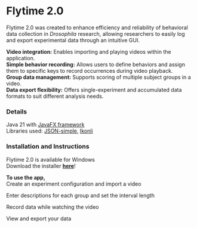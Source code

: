 # Flytime 2.0
Flytime 2.0 was created to enhance efficiency and reliability of behavioral data collection in <i>Drosophila</i> research, allowing researchers to easily log and export experimental data through an intuitive GUI.<br>

<b>Video integration:</b> Enables importing and playing videos within the application.<br>
<b>Simple behavior recording:</b> Allows users to define behaviors and assign them to specific keys to record occurrences during video playback.<br>
<b>Group data management:</b> Supports scoring of multiple subject groups in a video.<br>
<b>Data export flexibility:</b> Offers single-experiment and accumulated data formats to suit different analysis needs.

### Details
Java 21 with [JavaFX framework](https://openjfx.io/index.html) <br>
Libraries used: 
[JSON-simple](https://code.google.com/archive/p/json-simple/), 
[Ikonli](https://kordamp.org/ikonli/) <br>


### Installation and Instructions
Flytime 2.0 is available for Windows <br>
Download the installer [<b>here</b>]()!<br>

<b>To use the app,</b><br>
Create an experiment configuration and import a video<br>

Enter descriptions for each group and set the interval length<br>

Record data while watching the video<br>

View and export your data<br>

